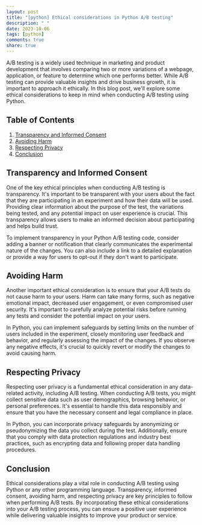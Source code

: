 ```yaml
---
layout: post
title: "[python] Ethical considerations in Python A/B testing"
description: " "
date: 2023-10-06
tags: [python]
comments: true
share: true
---
```


A/B testing is a widely used technique in marketing and product development that involves comparing two or more variations of a webpage, application, or feature to determine which one performs better. While A/B testing can provide valuable insights and drive business growth, it is important to approach it ethically. In this blog post, we'll explore some ethical considerations to keep in mind when conducting A/B testing using Python.

## Table of Contents

1. [Transparency and Informed Consent](#transparency-and-informed-consent)
2. [Avoiding Harm](#avoiding-harm)
3. [Respecting Privacy](#respecting-privacy)
4. [Conclusion](#conclusion)

## Transparency and Informed Consent

One of the key ethical principles when conducting A/B testing is transparency. It's important to be transparent with your users about the fact that they are participating in an experiment and how their data will be used. Providing clear information about the purpose of the test, the variations being tested, and any potential impact on user experience is crucial. This transparency allows users to make an informed decision about participating and helps build trust.

To implement transparency in your Python A/B testing code, consider adding a banner or notification that clearly communicates the experimental nature of the changes. You can also include a link to a detailed explanation or provide a way for users to opt-out if they don't want to participate.

## Avoiding Harm

Another important ethical consideration is to ensure that your A/B tests do not cause harm to your users. Harm can take many forms, such as negative emotional impact, decreased user engagement, or even compromised user security. It's important to carefully analyze potential risks before running any tests and consider the potential impact on your users.

In Python, you can implement safeguards by setting limits on the number of users included in the experiment, closely monitoring user feedback and behavior, and regularly assessing the impact of the changes. If you observe any negative effects, it's crucial to quickly revert or modify the changes to avoid causing harm.

## Respecting Privacy

Respecting user privacy is a fundamental ethical consideration in any data-related activity, including A/B testing. When conducting A/B tests, you might collect sensitive data such as user demographics, browsing behavior, or personal preferences. It's essential to handle this data responsibly and ensure that you have the necessary consent and legal compliance in place.

In Python, you can incorporate privacy safeguards by anonymizing or pseudonymizing the data you collect during the test. Additionally, ensure that you comply with data protection regulations and industry best practices, such as encrypting data and following proper data handling procedures.

## Conclusion

Ethical considerations play a vital role in conducting A/B testing using Python or any other programming language. Transparency, informed consent, avoiding harm, and respecting privacy are key principles to follow when performing A/B tests. By incorporating these ethical considerations into your A/B testing process, you can ensure a positive user experience while delivering valuable insights to improve your product or service.